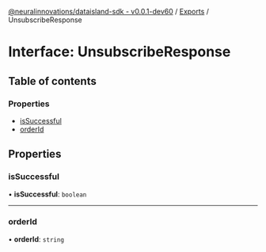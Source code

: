[@neuralinnovations/dataisland-sdk - v0.0.1-dev60](../../README.md) / [Exports](../modules.md) / UnsubscribeResponse

# Interface: UnsubscribeResponse

## Table of contents

### Properties

- [isSuccessful](UnsubscribeResponse.md#issuccessful)
- [orderId](UnsubscribeResponse.md#orderid)

## Properties

### isSuccessful

• **isSuccessful**: `boolean`

___

### orderId

• **orderId**: `string`
